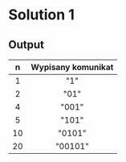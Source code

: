 # Solution 1

## Output

|  n  | Wypisany komunikat |
| :-: | :----------------: |
|  1  |         "1"        |
|  2  |        "01"        |
|  4  |        "001"       |
|  5  |        "101"       |
|  10 |       "0101"       |
|  20 |       "00101"      |